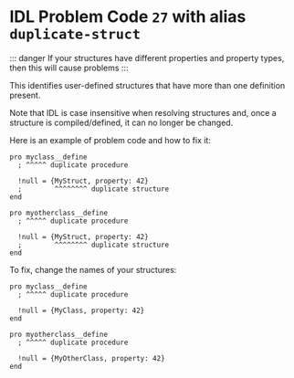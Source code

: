 # IDL Problem Code `27` with alias `duplicate-struct`

<!--@include: ./severity/disable_problem.md-->

<!--@include: ./severity/inconsistencies.md-->

::: danger
If your structures have different properties and property types, then this will cause problems
:::

This identifies user-defined structures that have more than one definition present.

Note that IDL is case insensitive when resolving structures and, once a structure is compiled/defined, it can no longer be changed.

Here is an example of problem code and how to fix it:

```idl
pro myclass__define
  ; ^^^^^ duplicate procedure

  !null = {MyStruct, property: 42}
  ;        ^^^^^^^^ duplicate structure
end

pro myotherclass__define
  ; ^^^^^ duplicate procedure

  !null = {MyStruct, property: 42}
  ;        ^^^^^^^^ duplicate structure
end
```

To fix, change the names of your structures:

```idl
pro myclass__define
  ; ^^^^^ duplicate procedure

  !null = {MyClass, property: 42}
end

pro myotherclass__define
  ; ^^^^^ duplicate procedure

  !null = {MyOtherClass, property: 42}
end
```
